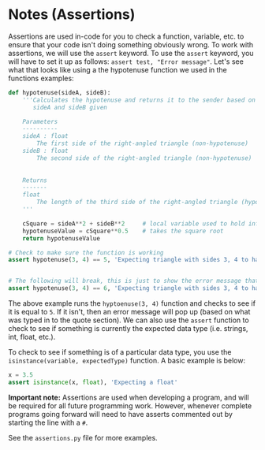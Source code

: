 # Notes (Assertions)

Assertions are used in-code for you to check a function, variable, etc. to ensure that your code isn't doing something obviously wrong.  To work with assertions, we will use the ```assert``` keyword.  To use the ```assert``` keyword, you will have to set it up as follows: ```assert test, "Error message"```.  Let's see what that looks like using a the hypotenuse function we used in the functions examples:

```python
def hypotenuse(sideA, sideB):
    '''Calculates the hypotenuse and returns it to the sender based on
       sideA and sideB given

    Parameters
    ----------
    sideA : float
        The first side of the right-angled triangle (non-hypotenuse)
    sideB : float
        The second side of the right-angled triangle (non-hypotenuse)
        
        
    Returns
    -------
    float
        The length of the third side of the right-angled triangle (hypotenuse) as per the Pythagorean Theorem
    '''

    cSquare = sideA**2 + sideB**2	  # local variable used to hold information
    hypotenuseValue = cSquare**0.5 	  # takes the square root
    return hypotenuseValue

# Check to make sure the function is working
assert hypotenuse(3, 4) == 5, 'Expecting triangle with sides 3, 4 to have a hyp of 5'


# The following will break, this is just to show the error message that could pop up
assert hypotenuse(3, 4) == 6, 'Expecting triangle with sides 3, 4 to have a hyp of 5'

```

The above example runs the ```hyptoenuse(3, 4)``` function and checks to see if it is equal to ```5```.  If it isn't, then an error message will pop up (based on what was typed in to the quote section).  We can also use the ```assert``` function to check to see if something is currently the expected data type (i.e. strings, int, float, etc.).

To check to see if something is of a particular data type, you use the ```isinstance(variable, expectedType)``` function. A basic example is below:

```python
x = 3.5
assert isinstance(x, float), 'Expecting a float'
```

**Important note:** Assertions are used when developing a program, and will be required for all future programming work.  However, whenever complete programs going forward will need to have asserts commented out by starting the line with a ```#```. 

See the ```assertions.py``` file for more examples.
